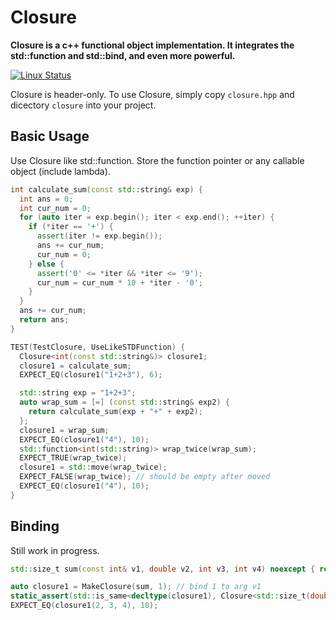 # Closure

 **Closure is a c++ functional object implementation. It integrates the std::function and std::bind, and even more powerful.**

[![Linux Status](https://github.com/coyorkdow/closure/actions/workflows/linux.yml/badge.svg)](https://github.com/coyorkdow/closure/actions/workflows/linux.yml)

Closure is header-only. To use Closure, simply copy `closure.hpp` and dicectory `closure` into your project.

## Basic Usage

Use Closure like std::function. Store the function pointer or any callable object (include lambda).
```C++
int calculate_sum(const std::string& exp) {
  int ans = 0;
  int cur_num = 0;
  for (auto iter = exp.begin(); iter < exp.end(); ++iter) {
    if (*iter == '+') {
      assert(iter != exp.begin());
      ans += cur_num;
      cur_num = 0;
    } else {
      assert('0' <= *iter && *iter <= '9');
      cur_num = cur_num * 10 + *iter - '0';
    }
  }
  ans += cur_num;
  return ans;
}

TEST(TestClosure, UseLikeSTDFunction) {
  Closure<int(const std::string&)> closure1;
  closure1 = calculate_sum;
  EXPECT_EQ(closure1("1+2+3"), 6);

  std::string exp = "1+2+3";
  auto wrap_sum = [=] (const std::string& exp2) {
    return calculate_sum(exp + "+" + exp2);
  };
  closure1 = wrap_sum;
  EXPECT_EQ(closure1("4"), 10);
  std::function<int(std::string)> wrap_twice(wrap_sum);
  EXPECT_TRUE(wrap_twice);
  closure1 = std::move(wrap_twice);
  EXPECT_FALSE(wrap_twice); // should be empty after moved
  EXPECT_EQ(closure1("4"), 10);
}
```

## Binding

Still work in progress.

```C++
std::size_t sum(const int& v1, double v2, int v3, int v4) noexcept { return v1 + v2 + v3 + v4; }

auto closure1 = MakeClosure(sum, 1); // bind 1 to arg v1
static_assert(std::is_same<decltype(closure1), Closure<std::size_t(double, int, int)>>::value);
EXPECT_EQ(closure1(2, 3, 4), 10);
```
